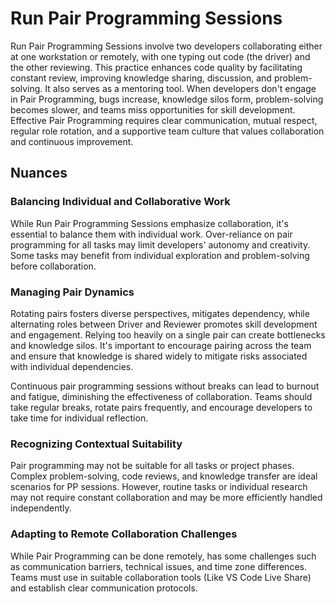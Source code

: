 # Run Pair Programming Sessions

Run Pair Programming Sessions involve two developers collaborating either at one workstation or remotely, with one typing out code (the driver) and the other reviewing.
This practice enhances code quality by facilitating constant review, improving knowledge sharing, discussion, and problem-solving.
It also serves as a mentoring tool.
When developers don't engage in Pair Programming, bugs increase, knowledge silos form, problem-solving becomes slower, and teams miss opportunities for skill development.
Effective Pair Programming requires clear communication, mutual respect, regular role rotation, and a supportive team culture that values collaboration and continuous improvement.

## Nuances

### Balancing Individual and Collaborative Work

While Run Pair Programming Sessions emphasize collaboration, it's essential to balance them with individual work.
Over-reliance on pair programming for all tasks may limit developers' autonomy and creativity.
Some tasks may benefit from individual exploration and problem-solving before collaboration.

### Managing Pair Dynamics

Rotating pairs fosters diverse perspectives, mitigates dependency, while alternating roles between Driver and Reviewer promotes skill development and engagement.
Relying too heavily on a single pair can create bottlenecks and knowledge silos.
It's important to encourage pairing across the team and ensure that knowledge is shared widely to mitigate risks associated with individual dependencies.

Continuous pair programming sessions without breaks can lead to burnout and fatigue, diminishing the effectiveness of collaboration. Teams should take regular breaks, rotate pairs frequently, and encourage developers to take time for individual reflection.

### Recognizing Contextual Suitability

Pair programming may not be suitable for all tasks or project phases. Complex problem-solving, code reviews, and knowledge transfer are ideal scenarios for PP sessions.
However, routine tasks or individual research may not require constant collaboration and may be more efficiently handled independently.

### Adapting to Remote Collaboration Challenges

While Pair Programming can be done remotely, has some challenges such as communication barriers, technical issues, and time zone differences.
Teams must use in suitable collaboration tools (Like VS Code Live Share) and establish clear communication protocols.
